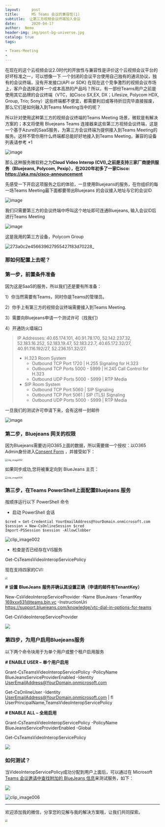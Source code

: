 ```yaml
---
layout:     post
title:      MS Teams 会议的兼容性(1)
subtitle:  让第三方视频会议终端加入会议
date:       2020-04-17
author:  Nemo
header-img: img/post-bg-universe.jpg
catalog: true
tags:

- Teams-Meeting
- 
---
```


在现在的这个云视频会议2.0时代的开放性与兼容性是评价这个云视频会议平台的好坏标准之一，可以想像一下  一个封闭的会议平台使用自己独有的通讯协议，独有的会议终端，没有开发接口(API or SDK)  在现在这个竞争激烈的视频会议市场上，客户会选择这样一个成本高昂的产品吗？所以，有一部份Teams用户之前是使用其它品牌的会议终端（VTC，如Cisco SX,EX, DX；Lifesize, Polycom HDX, Group, Trio;  Sony）这些终端都不便宜，都需要利旧或等待折旧完毕直接报废，那么它们是如何融入到Teams Meeting当中的呢？

所以针对使用这种第三方的视频会议终端的Teams Meeting 场景，微软是有解决方案的；本文将使用 Bluejeans Teams  连接器来这些第三方视频会议终端，这是一个基于Azure的SaaS服务，为第三方会议终端为提供接入到Teams  Meeting的服务。这样不管你用什么终端都总能好好地接入到Teams Meeting，兼容的设备列表请参考 *1

![image](https://cdn.jsdelivr.net/gh/tangx007/tangx007.github.io/img/watermark,size_16,text_QDUxQ1RP5Y2a5a6i,color_FFFFFF,t_100,g_se,x_10,y_10,shadow_90,type_ZmFuZ3poZW5naGVpdGk=)

那么这种服务微软称之为**Cloud Video Interop (CVI),之前是支持三家厂商提供服务（Bluejeans, Polycom, Pexip），在2020年初多了一家Cisco: https://aka.ms/cisco-announcement**

先感受一下开启这项服务之后的体验，一旦使用Bluejeans的服务，在你组织的每一场Teams Meeting最下面都要带出Bluejeans 的会议接入地址与它的会议ID

![image](https://cdn.jsdelivr.net/gh/tangx007/tangx007.github.io/img/123123123)

我们只需要第三方的会议终端中呼叫这个地址即可连通Bluejeans, 输入会议ID后进行Teams Meeting

![image](https://cdn.jsdelivr.net/gh/tangx007/tangx007.github.io/img/rdqwe)

这是我用的第三方设备，Polycom Group

![273a0c2e456639627955427f83d70228_](https://cdn.jsdelivr.net/gh/tangx007/tangx007.github.io/img/3rd11111)

### 那如何配置上去呢？

### 第一步，前置条件准备

因为这是SaaS的服务，所以我们还是要有所准备：

1）你当然需要有Teams，同时你是Teams的管理员。

2）你手上有第三方的视频会议终端需要接入到Teams Meeting.

3）需要向Bluejeans申请一个测试许可（找我们）

4）开通防火墙端口

> IP Addresses: 40.65.174.101, 40.91.78.170, 52.142.237.32, 52.183.16.252,  52.183.19.47, 52.183.22.7, 40.65.172.32/27, 40.91.116.192/27,  52.236.151.32/27.
>
> - H.323 Room System 
>   - Outbound TCP Port 1720 | H.255 Signaling for H.323
>   - Outbound TCP Ports 5000 - 5999 | H.245 Call Control for H.323
>   - Outbound UDP Ports 5000 - 5999 | RTP Media
> - SIP Room System 
>   - Outbound TCP Port 5060 | SIP Signaling
>   - Outbound TCP Port 5061 | SIP (TLS) Signaling
>   - Outbound UDP Ports 5000 - 5999 | RTP Media

一旦我们的测试许可申请下来，会有这样一封邮件

![image](https://cdn.jsdelivr.net/gh/tangx007/tangx007.github.io/img/3rd222222)

### 第二步，Bluejeans 网关的权限

因为Bluejeans需要访问O365上面的数据，所以需要做一个授权：以O365 Admin身份进入[Consent Form](https://login.microsoftonline.com/common/adminconsent?client_id=363e7c1b-ca85-4765-bd62-f77a096c407d&state=12345&redirect_uri=https://bluejeans.com) ，并接受如下：

<img src="https://cdn.jsdelivr.net/gh/tangx007/tangx007.github.io/img/3rd3333333" alt="clip_image002" style="zoom:50%;" />

如果同步成功,您将被重定向到 BlueJeans 主页：

<img src="https://cdn.jsdelivr.net/gh/tangx007/tangx007.github.io/img/3rd44444" alt="clip_image004" style="zoom:50%;" />

### 第三步，在Teams PowerShell上面配置Bluejeans 服务

按顺序运行以下 PowerShell 命令

- 启动 PowerShell 会话

```
$cred = Get-Credential YourEmailAddress@YourDomain.onmicrosoft.com
$session = New-CsOnlineSession $cred
Import-PSSession $session -AllowClobber
```

![clip_image002](https://cdn.jsdelivr.net/gh/tangx007/tangx007.github.io/img/3rd555555)

- 检查是否已经存在VIS服务

Get-CsTeamsVideoInteropServicePolicy

现在支持四家的CVI: 

<img src="https://cdn.jsdelivr.net/gh/tangx007/tangx007.github.io/img/rd111111132f45e21b00e863b1bba10a31f2fb33b.jpg" style="zoom: 50%;" />

**#** **设置** **BlueJeans** **服务并确认其设置正确（申请的邮件有TenantKey）**

New-CsVideoInteropServiceProvider -Name BlueJeans -TenantKey 169xxx631@teams.bjn.vc -InstructionUri https://support.bluejeans.com/knowledge/vtc-dial-in-options-for-teams

Get-CsVideoInteropServiceProvider

![](https://cdn.jsdelivr.net/gh/tangx007/tangx007.github.io/img/rd2222239683514e6685cb5490ebebba6c60529.jpg)

### 第四步，为用户启用Bluejeans服务

以下两个命令块用于为单个用户或整个租户启用服务

**# ENABLE USER –** **单个用户启用**

Grant-CsTeamsVideoInteropServicePolicy -PolicyName BlueJeansServiceProviderEnabled -Identity UserEmailAddress@YourDomain.onmicrosoft.com

Get-CsOnlineUser -Identity UserEmailAddress@YourDomain.onmicrosoft.com | fl UserPrincipalName,TeamsVideoInteropServicePolicy

**# ENABLE ALL –** **全局启用**

Grant-CsTeamsVideoInteropServicePolicy -PolicyName BlueJeansServiceProviderEnabled -Global

Get-CsTeamsVideoInteropServicePolicy

![](https://cdn.jsdelivr.net/gh/tangx007/tangx007.github.io/img/rd333339b21dfd214c2c3ee1c415a562e051096.jpg)

### 如何测试？

当VideoInteropServicePolicy成功分配到用户上面后，可以通过在 Microsoft [Teams 会议邀请中查找附加的 BlueJeans 信息](https://support.bluejeans.com/knowledge/vtc-dial-in-options-for-teams)来测试服务，如下：

![](https://cdn.jsdelivr.net/gh/tangx007/tangx007.github.io/img/rd444470c726dfd84385419cf0c047491e3fbf.jpg)

![clip_image006](https://cdn.jsdelivr.net/gh/tangx007/tangx007.github.io/img/rd55555555)

------

欢迎添加我的微信，分享您的见解与我的解决方案哦，让我们共同探索。

<img src="https://cdn.jsdelivr.net/gh/tangx007/tangx007.github.io/img/nemo-qrcode.jpg" style="zoom:50%;" />



